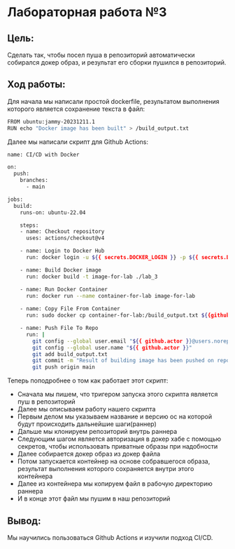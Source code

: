# Лабораторная работа №3
## Цель:
Сделать так, чтобы посел пуша в репозиторий автоматически собирался докер образ, и результат его сборки пушился в репозиторий.
## Ход работы:
Для начала мы написали простой dockerfile, результатом выполнения которого является сохранение текста в файл:
``` sh
FROM ubuntu:jammy-20231211.1
RUN echo "Docker image has been built" > /build_output.txt
```
Далее мы написали скрипт для Github Actions:
``` sh
name: CI/CD with Docker

on:
  push:
    branches:
      - main

jobs:
  build:
    runs-on: ubuntu-22.04

    steps:
    - name: Checkout repository
      uses: actions/checkout@v4

    - name: Login to Docker Hub
      run: docker login -u ${{ secrets.DOCKER_LOGIN }} -p ${{ secrets.DOCKER_PASSWORD }}

    - name: Build Docker image
      run: docker build -t image-for-lab ./lab_3

    - name: Run Docker Container
      run: docker run --name container-for-lab image-for-lab
      
    - name: Copy File From Container
      run: sudo docker cp container-for-lab:/build_output.txt ${{github.workspace}}

    - name: Push File To Repo
      run: |
        git config --global user.email "${{ github.actor }}@users.noreply.github.com"
        git config --global user.name "${{ github.actor }}"
        git add build_output.txt
        git commit -m "Result of building image has been pushed on repo"
        git push origin main
```
Теперь поподробнее о том как работает этот скрипт:
- Сначала мы пишем, что тригером запуска этого скрипта является пуш в репозиторий
- Далее мы описываем работу нашего скрипта
- Первым делом мы указываем название и версию ос на которой будут происходить дальнейшие шаги(раннер)
- Дальше мы клонируем репозиторий внутрь раннера
- Следующим шагом является авторизация в докер хабе с помощью секретов, чтобы использовать приватные образы при надобности
- Далее собирается докер образ из докер файла
- Потом запускается контейнер на основе собравшегося образа, результат выполнения которого сохраняется внутри этого контейнера
- Далее из контейнера мы копируем файл в рабочую директорию раннера
- И в конце этот файл мы пушим в наш репозиторий
## Вывод:
Мы научились пользоваться Github Actions и изучили подход  CI/CD.

